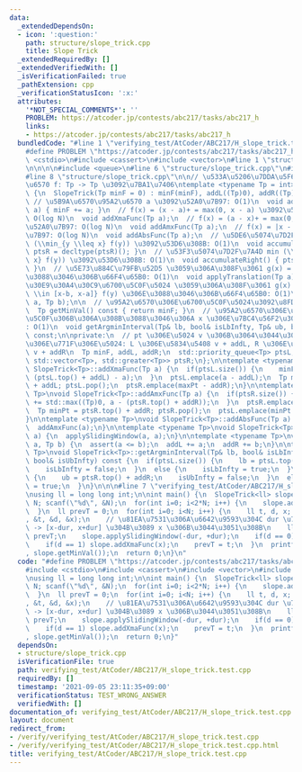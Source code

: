 ```yaml
---
data:
  _extendedDependsOn:
  - icon: ':question:'
    path: structure/slope_trick.cpp
    title: Slope Trick
  _extendedRequiredBy: []
  _extendedVerifiedWith: []
  _isVerificationFailed: true
  _pathExtension: cpp
  _verificationStatusIcon: ':x:'
  attributes:
    '*NOT_SPECIAL_COMMENTS*': ''
    PROBLEM: https://atcoder.jp/contests/abc217/tasks/abc217_h
    links:
    - https://atcoder.jp/contests/abc217/tasks/abc217_h
  bundledCode: "#line 1 \"verifying_test/AtCoder/ABC217/H_slope_trick.test.cpp\"\n\
    #define PROBLEM \"https://atcoder.jp/contests/abc217/tasks/abc217_h\"\n\n#include\
    \ <cstdio>\n#include <cassert>\n#include <vector>\n#line 1 \"structure/slope_trick.cpp\"\
    \n\n\n\n#include <queue>\n#line 6 \"structure/slope_trick.cpp\"\n#include <algorithm>\n\
    #line 8 \"structure/slope_trick.cpp\"\n\n// \u533A\u5206\u7DDA\u5F62\u51F8\u95A2\
    \u6570 f: Tp -> Tp \u3092\u7BA1\u7406\ntemplate <typename Tp = int>\nstruct SlopeTrick\
    \ {\n  SlopeTrick(Tp minF = 0) : minF(minF), addL((Tp)0), addR((Tp)0) {}\n\n \
    \ // \u5B9A\u6570\u95A2\u6570 a \u3092\u52A0\u7B97: O(1)\n  void addConstFunc(Tp\
    \ a) { minF += a; }\n  // f(x) = (x - a)+ = max(0, x - a) \u3092\u52A0\u7B97:\
    \ O(log N)\n  void addXmaFunc(Tp a);\n  // f(x) = (a - x)+ = max(0, a - x) \u3092\
    \u52A0\u7B97: O(log N)\n  void addAmxFunc(Tp a);\n  // f(x) = |x - a| \u3092\u52A0\
    \u7B97: O(log N)\n  void addAbsFunc(Tp a);\n  // \u5DE6\u5074\u7D2F\u7A4D min\
    \ (\\min_{y \\leq x} f(y)) \u3092\u53D6\u308B: O(1)\n  void accumulateLeft() {\
    \ ptsR = decltype(ptsR)(); }\n  // \u53F3\u5074\u7D2F\u7A4D min (\\min_{y \\geq\
    \ x} f(y)) \u3092\u53D6\u308B: O(1)\n  void accumulateRight() { ptsL = decltype(ptsL)();\
    \ }\n  // \u5E73\u884C\u79FB\u52D5 \u3059\u306A\u308F\u3061 g(x) = f(x - a) \u306E\
    \u3088\u3046\u306B\u66F4\u65B0: O(1)\n  void applyTranslation(Tp a);\n  // \u30B9\
    \u30E9\u30A4\u30C9\u6700\u5C0F\u5024 \u3059\u306A\u308F\u3061 g(x) = \\min_{y\
    \ \\in [x-b, x-a]} f(y) \u306E\u3088\u3046\u306B\u66F4\u65B0: O(1)\n  void applySlidingWindow(Tp\
    \ a, Tp b);\n\n  // \u95A2\u6570\u306E\u6700\u5C0F\u5024\u3092\u8FD4\u3059: O(1)\n\
    \  Tp getMinVal() const { return minF; }\n  // \u95A2\u6570\u306E\u5024\u304C\u6700\
    \u5C0F\u306B\u306A\u308B\u3088\u3046\u306A x \u306E\u7BC4\u56F2\u3092\u8FD4\u3059\
    : O(1)\n  void getArgminInterval(Tp& lb, bool& isLbInfty, Tp& ub, bool& isUbInfty)\
    \ const;\n\nprivate:\n  // pt \u306E\u5024 v \u306B\u3064\u3044\u3066\u3001\u305D\
    \u306E\u771F\u306E\u5024: L \u306E\u5834\u5408 v + addL, R \u306E\u5834\u5408\
    \ v + addR\n  Tp minF, addL, addR;\n  std::priority_queue<Tp> ptsL;\n  std::priority_queue<Tp,\
    \ std::vector<Tp>, std::greater<Tp>> ptsR;\n};\n\ntemplate <typename Tp>\nvoid\
    \ SlopeTrick<Tp>::addXmaFunc(Tp a) {\n  if(ptsL.size()) {\n    minF += std::max((Tp)0,\
    \ (ptsL.top() + addL) - a);\n  }\n  ptsL.emplace(a - addL);\n  Tp maxPt = ptsL.top()\
    \ + addL; ptsL.pop();\n  ptsR.emplace(maxPt - addR);\n}\n\ntemplate <typename\
    \ Tp>\nvoid SlopeTrick<Tp>::addAmxFunc(Tp a) {\n  if(ptsR.size()) {\n    minF\
    \ += std::max((Tp)0, a - (ptsR.top() + addR));\n  }\n  ptsR.emplace(a - addR);\n\
    \  Tp minPt = ptsR.top() + addR; ptsR.pop();\n  ptsL.emplace(minPt - addL);\n\
    }\n\ntemplate <typename Tp>\nvoid SlopeTrick<Tp>::addAbsFunc(Tp a) {\n  addXmaFunc(a);\n\
    \  addAmxFunc(a);\n}\n\ntemplate <typename Tp>\nvoid SlopeTrick<Tp>::applyTranslation(Tp\
    \ a) {\n  applySlidingWindow(a, a);\n}\n\ntemplate <typename Tp>\nvoid SlopeTrick<Tp>::applySlidingWindow(Tp\
    \ a, Tp b) {\n  assert(a <= b);\n  addL += a;\n  addR += b;\n}\n\ntemplate <typename\
    \ Tp>\nvoid SlopeTrick<Tp>::getArgminInterval(Tp& lb, bool& isLbInfty, Tp& ub,\
    \ bool& isUbInfty) const {\n  if(ptsL.size()) {\n    lb = ptsL.top() + addL;\n\
    \    isLbInfty = false;\n  }\n  else {\n    isLbInfty = true;\n  }\n\n  if(ptsR.size())\
    \ {\n    ub = ptsR.top() + addR;\n    isUbInfty = false;\n  }\n  else {\n    isUbInfty\
    \ = true;\n  }\n}\n\n\n#line 7 \"verifying_test/AtCoder/ABC217/H_slope_trick.test.cpp\"\
    \nusing ll = long long int;\n\nint main() {\n  SlopeTrick<ll> slope;\n\n  int\
    \ N; scanf(\"%d\", &N);\n  for(int i=0; i<2*N; i++) {\n    slope.addAbsFunc(0);\n\
    \  }\n  ll prevT = 0;\n  for(int i=0; i<N; i++) {\n    ll t, d, x; scanf(\"%lld%lld%lld\"\
    , &t, &d, &x);\n    // \u81EA\u7531\u306A\u6642\u9593\u304C dur \u79D2\u3042\u308B\
    \ -> [x-dur, x+dur] \u304B\u3089 x \u306B\u3044\u3051\u308B\n    ll dur = t -\
    \ prevT;\n    slope.applySlidingWindow(-dur, +dur);\n    if(d == 0) slope.addAmxFunc(x);\n\
    \    if(d == 1) slope.addXmaFunc(x);\n    prevT = t;\n  }\n  printf(\"%lld\\n\"\
    , slope.getMinVal());\n  return 0;\n}\n"
  code: "#define PROBLEM \"https://atcoder.jp/contests/abc217/tasks/abc217_h\"\n\n\
    #include <cstdio>\n#include <cassert>\n#include <vector>\n#include \"../../../structure/slope_trick.cpp\"\
    \nusing ll = long long int;\n\nint main() {\n  SlopeTrick<ll> slope;\n\n  int\
    \ N; scanf(\"%d\", &N);\n  for(int i=0; i<2*N; i++) {\n    slope.addAbsFunc(0);\n\
    \  }\n  ll prevT = 0;\n  for(int i=0; i<N; i++) {\n    ll t, d, x; scanf(\"%lld%lld%lld\"\
    , &t, &d, &x);\n    // \u81EA\u7531\u306A\u6642\u9593\u304C dur \u79D2\u3042\u308B\
    \ -> [x-dur, x+dur] \u304B\u3089 x \u306B\u3044\u3051\u308B\n    ll dur = t -\
    \ prevT;\n    slope.applySlidingWindow(-dur, +dur);\n    if(d == 0) slope.addAmxFunc(x);\n\
    \    if(d == 1) slope.addXmaFunc(x);\n    prevT = t;\n  }\n  printf(\"%lld\\n\"\
    , slope.getMinVal());\n  return 0;\n}"
  dependsOn:
  - structure/slope_trick.cpp
  isVerificationFile: true
  path: verifying_test/AtCoder/ABC217/H_slope_trick.test.cpp
  requiredBy: []
  timestamp: '2021-09-05 23:11:35+09:00'
  verificationStatus: TEST_WRONG_ANSWER
  verifiedWith: []
documentation_of: verifying_test/AtCoder/ABC217/H_slope_trick.test.cpp
layout: document
redirect_from:
- /verify/verifying_test/AtCoder/ABC217/H_slope_trick.test.cpp
- /verify/verifying_test/AtCoder/ABC217/H_slope_trick.test.cpp.html
title: verifying_test/AtCoder/ABC217/H_slope_trick.test.cpp
---
```

